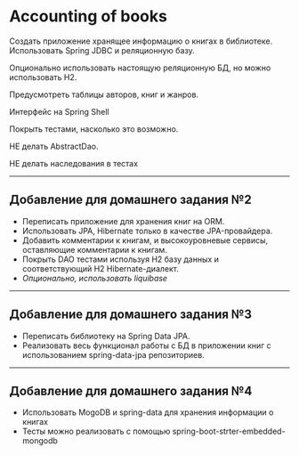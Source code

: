 # Accounting of books

Создать приложение хранящее информацию о книгах в библиотеке.
Использовать Spring JDBC и реляционную базу.

Опционально использовать настоящую реляционную БД, но можно использовать H2.

Предусмотреть таблицы авторов, книг и жанров.

Интерфейс на Spring Shell

Покрыть тестами, насколько это возможно.

НЕ делать AbstractDao.

НЕ делать наследования в тестах 

---
## Добавление для домашнего задания №2
- Переписать приложение для хранения книг на ORM.
- Использовать JPA, Hibernate только в качестве JPA-провайдера.
- Добавить комментарии к книгам, и высокоуровневые сервисы, оставляющие комментарии к книгам.
- Покрыть DAO тестами используя H2 базу данных и соответствующий H2 Hibernate-диалект.
- *Опционально, использовать liquibase*

---
## Добавление для домашнего задания №3
- Переписать библиотеку на Spring Data JPA.
- Реализовать весь функционал работы с БД в приложении книг с использованием spring-data-jpa репозиториев.

---
## Добавление для домашнего задания №4
- Использовать MogoDB и spring-data для хранения информации о книгах
- Тесты можно реализовать с помощью spring-boot-strter-embedded-mongodb
